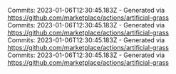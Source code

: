 Commits: 2023-01-06T12:30:45.183Z - Generated via https://github.com/marketplace/actions/artificial-grass
<br>
Commits: 2023-01-06T12:30:45.183Z - Generated via https://github.com/marketplace/actions/artificial-grass
<br>
Commits: 2023-01-06T12:30:45.183Z - Generated via https://github.com/marketplace/actions/artificial-grass
<br>
Commits: 2023-01-06T12:30:45.183Z - Generated via https://github.com/marketplace/actions/artificial-grass
<br>
